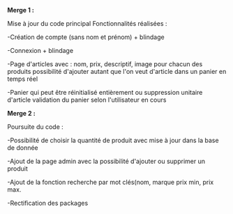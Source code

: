 **Merge 1 :**

Mise à jour du code principal
Fonctionnalités réalisées :

-Création de compte (sans nom et prénom) + blindage

-Connexion + blindage

-Page d'articles avec :
nom, prix, descriptif, image pour chacun des produits
possibilité d'ajouter autant que l'on veut d'article dans un panier en temps réel

-Panier qui peut être réinitialisé entièrement ou suppression unitaire d'article
validation du panier selon l'utilisateur en cours


**Merge 2 :**

Poursuite du code :

-Possibilité de choisir la quantité de produit avec mise à jour dans la base de donnée

-Ajout de la page admin avec la possibilité d'ajouter ou supprimer un produit

-Ajout de la fonction recherche par mot clés(nom, marque prix min, prix max.

-Rectification des packages
